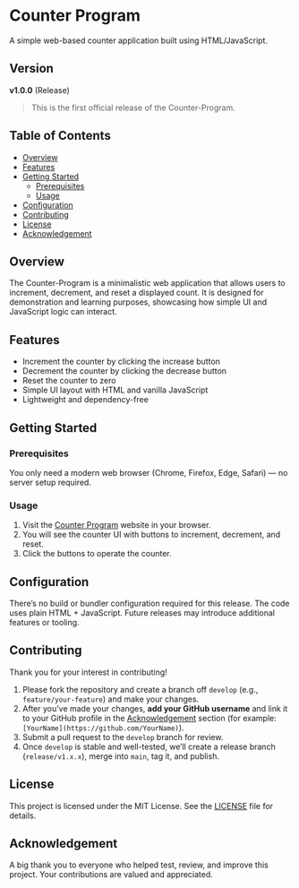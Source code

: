 # **Counter Program**

A simple web-based counter application built using HTML/JavaScript.



## **Version**

**v1.0.0** (Release)  

> This is the first official release of the Counter-Program.



## **Table of Contents**

- [Overview](#overview)
- [Features](#features)
- [Getting Started](#getting-started)
  - [Prerequisites](#prerequisites)
  - [Usage](#usage)
- [Configuration](#configuration)
- [Contributing](#contributing)
- [License](#license)
- [Acknowledgement](#acknowledgement)



## **Overview**

The Counter-Program is a minimalistic web application that allows users to increment, decrement, and reset a displayed count. It is designed for demonstration and learning purposes, showcasing how simple UI and JavaScript logic can interact.



## **Features**

- Increment the counter by clicking the increase button
- Decrement the counter by clicking the decrease button
- Reset the counter to zero
- Simple UI layout with HTML and vanilla JavaScript
- Lightweight and dependency-free




## **Getting Started**


### **Prerequisites**

You only need a modern web browser (Chrome, Firefox, Edge, Safari) — no server setup required.



### **Usage**

1. Visit the [Counter Program](https://amnoor.github.io/Counter-Program) website in your browser.
2. You will see the counter UI with buttons to increment, decrement, and reset.
3. Click the buttons to operate the counter.



## **Configuration**

There’s no build or bundler configuration required for this release. The code uses plain HTML + JavaScript. Future releases may introduce additional features or tooling.

## **Contributing**

Thank you for your interest in contributing!

1. Please fork the repository and create a branch off `develop` (e.g., `feature/your-feature`) and make your changes.
2. After you’ve made your changes, **add your GitHub username** and link it to your GitHub profile in the [Acknowledgement](#acknowledgement) section (for example: `[YourName](https://github.com/YourName)`).
3. Submit a pull request to the `develop` branch for review.
4. Once `develop` is stable and well-tested, we’ll create a release branch (`release/v1.x.x`), merge into `main`, tag it, and publish.



## **License**

This project is licensed under the MIT License. See the [LICENSE](LICENSE) file for details.



## **Acknowledgement**

A big thank you to everyone who helped test, review, and improve this project. Your contributions are valued and appreciated.

```Acknowledgement

```